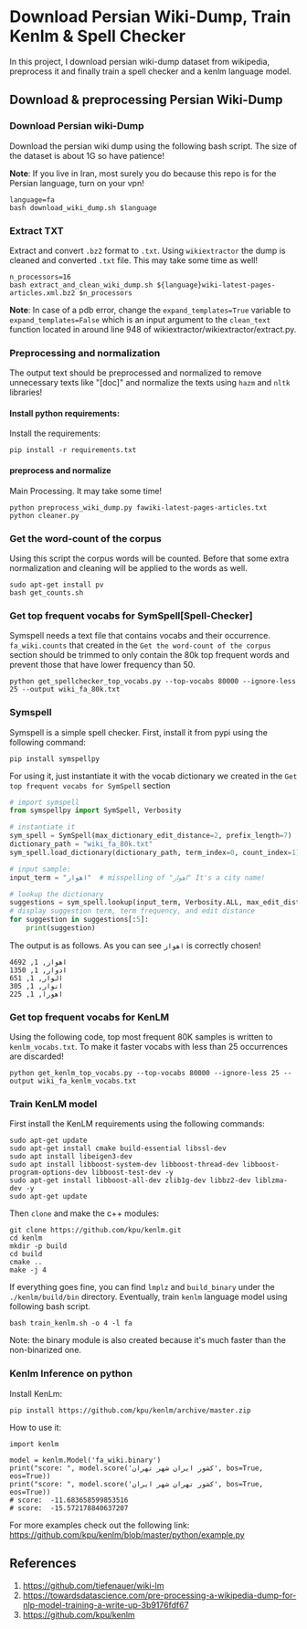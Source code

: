 # Download Persian Wiki-Dump, Train Kenlm & Spell Checker

In this project, I download persian wiki-dump dataset from wikipedia, preprocess it and finally train a spell checker and a kenlm language model.

## Download & preprocessing Persian Wiki-Dump 

### Download Persian wiki-Dump  
Download the persian wiki dump using the following bash script. The size of the dataset is about 1G so have patience!

**Note**: If you live in Iran, most surely you do because this repo is for the Persian language, turn on your vpn!

```
language=fa
bash download_wiki_dump.sh $language
```

### Extract TXT
Extract and convert `.bz2` format to `.txt`. Using `wikiextractor` the dump is cleaned and converted `.txt` file. This may take some time as well!

```
n_processors=16
bash extract_and_clean_wiki_dump.sh ${language}wiki-latest-pages-articles.xml.bz2 $n_processors
```

**Note**: In case of a pdb error, change the `expand_templates=True` variable to `expand_templates=False` which is an
input argument to the `clean_text` function located in around line 948 of wikiextractor/wikiextractor/extract.py.   

### Preprocessing and normalization
The output text should be preprocessed and normalized to remove unnecessary texts like "[doc]" and normalize the texts using `hazm` and `nltk` libraries! 

#### Install python requirements:
Install the requirements:
```
pip install -r requirements.txt
```

#### preprocess and normalize
Main Processing. It may take some time!
```
python preprocess_wiki_dump.py fawiki-latest-pages-articles.txt
python cleaner.py
```

### Get the word-count of the corpus 
Using this script the corpus words will be counted. Before that some extra normalization and cleaning will be applied to the words as well.
```commandline
sudo apt-get install pv
bash get_counts.sh 
```

### Get top frequent vocabs for SymSpell[Spell-Checker]
Symspell needs a text file that contains vocabs and their occurrence. `fa_wiki.counts` that created in the
`Get the word-count of the corpus` section should be trimmed to only contain the 80k top frequent words and
prevent those that have lower frequency than 50.
```terminal
python get_spellchecker_top_vocabs.py --top-vocabs 80000 --ignore-less 25 --output wiki_fa_80k.txt 
```

### Symspell
Symspell is a simple spell checker. First, install it from pypi using the following command:
```commandline
pip install symspellpy
```
For using it, just instantiate it with the vocab dictionary we created in the `Get top frequent vocabs for SymSpell` section
```python
# import symspell
from symspellpy import SymSpell, Verbosity

# instantiate it
sym_spell = SymSpell(max_dictionary_edit_distance=2, prefix_length=7)
dictionary_path = "wiki_fa_80k.txt"
sym_spell.load_dictionary(dictionary_path, term_index=0, count_index=1)

# input sample:
input_term = "اهوار"  # misspelling of "اهواز" It's a city name!

# lookup the dictionary
suggestions = sym_spell.lookup(input_term, Verbosity.ALL, max_edit_distance=2)
# display suggestion term, term frequency, and edit distance
for suggestion in suggestions[:5]:
    print(suggestion)
```
The output is as follows. As you can see `اهواز` is correctly chosen!

```commandline
اهواز, 1, 4692
ادوار, 1, 1350
الوار, 1, 651
انوار, 1, 305
اهورا, 1, 225
```

### Get top frequent vocabs for KenLM
Using the following code, top most frequent 80K samples is written to `kenlm_vocabs.txt`. To make it faster vocabs with
less than 25 occurrences are discarded!  
```
python get_kenlm_top_vocabs.py --top-vocabs 80000 --ignore-less 25 --output wiki_fa_kenlm_vocabs.txt
```

### Train KenLM model
First install the KenLM requirements using the following commands:

```commandline
sudo apt-get update
sudo apt-get install cmake build-essential libssl-dev
sudo apt install libeigen3-dev
sudo apt install libboost-system-dev libboost-thread-dev libboost-program-options-dev libboost-test-dev -y
sudo apt-get install libboost-all-dev zlib1g-dev libbz2-dev liblzma-dev -y
sudo apt-get update
```
Then `clone` and make the c++ modules:
```commandline
git clone https://github.com/kpu/kenlm.git
cd kenlm
mkdir -p build
cd build
cmake ..
make -j 4
```

If everything goes fine, you can find `lmplz` and `build_binary` under the `./kenlm/build/bin` directory. Eventually, 
train `kenlm` language model using following bash script.
```
bash train_kenlm.sh -o 4 -l fa
```

Note: the binary module is also created because it's much faster than the non-binarized one.

### Kenlm Inference on python
Install KenLm:
```commandline
pip install https://github.com/kpu/kenlm/archive/master.zip
```

How to use it:
```commandline
import kenlm

model = kenlm.Model('fa_wiki.binary')
print("score: ", model.score('کشور ایران شهر تهران', bos=True, eos=True))
print("score: ", model.score('کشور تهران شهر ایران', bos=True, eos=True))
# score:  -11.683658599853516
# score:  -15.572178840637207
```
For more examples check out the following link: https://github.com/kpu/kenlm/blob/master/python/example.py

## References
1. https://github.com/tiefenauer/wiki-lm
2. https://towardsdatascience.com/pre-processing-a-wikipedia-dump-for-nlp-model-training-a-write-up-3b9176fdf67
3. https://github.com/kpu/kenlm
